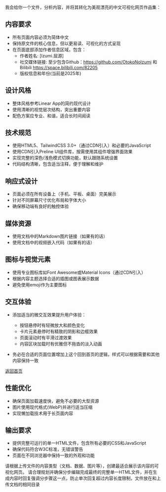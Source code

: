 我会给你一个文件，分析内容，并将其转化为美观漂亮的中文可视化网页作品集：

## 内容要求

- 所有页面内容必须为简体中文
- 保持原文件的核心信息，但以更易读、可视化的方式呈现
- 在页面底部添加作者信息区域，包含：
    - 作者姓名: [Izumi.屈源]
    - 社交媒体链接: 至少包含Github：https://github.com/OtokoNoIzumi 和 Bilibili https://space.bilibili.com/82205
    - 版权信息和年份(当前是2025年)

## 设计风格

- 整体风格参考Linear App的简约现代设计
- 使用清晰的视觉层次结构，突出重要内容
- 配色方案应专业、和谐，适合长时间阅读

## 技术规范

- 使用HTML5、TailwindCSS 3.0+（通过CDN引入）和必要的JavaScript
- 使用CDN引入Preline UI组件库，按需使用其组件增强界面效果
- 实现完整的深色/浅色模式切换功能，默认跟随系统设置
- 代码结构清晰，包含适当注释，便于理解和维护

## 响应式设计

- 页面必须在所有设备上（手机、平板、桌面）完美展示
- 针对不同屏幕尺寸优化布局和字体大小
- 确保移动端有良好的触控体验

## 媒体资源

- 使用文档中的Markdown图片链接（如果有的话）
- 使用文档中的视频嵌入代码（如果有的话）

## 图标与视觉元素

- 使用专业图标库如Font Awesome或Material Icons（通过CDN引入）
- 根据内容主题选择合适的插图或图表展示数据
- 避免使用emoji作为主要图标

## 交互体验

- 添加适当的微交互效果提升用户体验：
    - 按钮悬停时有轻微放大和颜色变化
    - 卡片元素悬停时有精致的阴影和边框效果
    - 页面滚动时有平滑过渡效果
    - 内容区块加载时有优雅但不拖沓的淡入动画

- 务必在合适的页面位置增加上这个回到首页的逻辑，样式可以根据需要和其他内容保持一致
<a href="../../index.html">
    <i class="fas fa-home mr-1"></i> 返回首页
</a>

## 性能优化

- 确保页面加载速度快，避免不必要的大型资源
- 图片使用现代格式(WebP)并进行适当压缩
- 实现懒加载技术用于长页面内容

## 输出要求

- 提供完整可运行的单一HTML文件，包含所有必要的CSS和JavaScript
- 确保代码符合W3C标准，无错误警告
- 页面在不同浏览器中保持一致的外观和功能

请根据上传文件的内容类型（文档、数据、图片等），创建最适合展示该内容的可视化网页。
请合理规划并确保分步编辑完成最终的完整单一HTML文件，并在生成内容时回复强调分步骤这一点，防止单次回复超过内容长度限制，文件放在和上传文档的相同目录